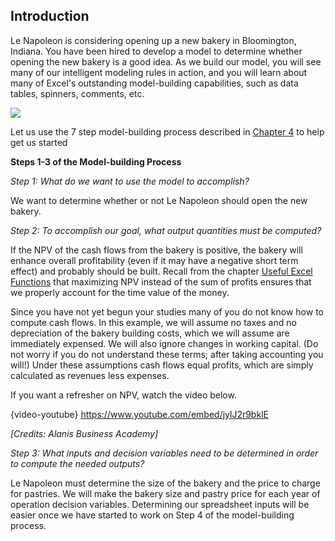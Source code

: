 ## Introduction

Le Napoleon is considering opening up a new bakery in Bloomington, Indiana. You have been hired to develop a model to determine whether opening the new bakery is a good idea. As we build our model, you will see many of our intelligent modeling rules in action, and you will learn about many of Excel's outstanding model-building capabilities, such as data tables, spinners, comments, etc.

![](./Chapter_6_Building_A_Model/media/01_Should_LeNapoleon_Open_A_New_Bakery/image1.png)

Let us use the 7 step model-building process described in [Chapter 4](javascript:null) to help get us started

**Steps 1-3 of the Model-building Process**

*Step 1: What do we want to use the model to accomplish?*

We want to determine whether or not Le Napoleon should open the new bakery.

*Step 2: To accomplish our goal, what output quantities must be computed?*

If the NPV of the cash flows from the bakery is positive, the bakery will enhance overall profitability (even if it may have a negative short term effect) and probably should be built. Recall from the chapter [Useful Excel Functions](javascript:null) that maximizing NPV instead of the sum of profits ensures that we properly account for the time value of the money.

Since you have not yet begun your studies many of you do not know how to compute cash flows. In this example, we will assume no taxes and no depreciation of the bakery building costs, which we will assume are immediately expensed. We will also ignore changes in working capital. (Do not worry if you do not understand these terms; after taking accounting you will\!) Under these assumptions cash flows equal profits, which are simply calculated as revenues less expenses.

If you want a refresher on NPV, watch the video below.

{video-youtube} https://www.youtube.com/embed/jylJ2r9bklE

*\[Credits: Alanis Business Academy\]*

*Step 3: What inputs and decision variables need to be determined in order to compute the needed outputs?*

Le Napoleon must determine the size of the bakery and the price to charge for pastries. We will make the bakery size and pastry price for each year of operation decision variables. Determining our spreadsheet inputs will be easier once we have started to work on Step 4 of the model-building process.
